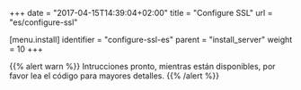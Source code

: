 +++
date = "2017-04-15T14:39:04+02:00"
title = "Configure SSL"
url = "es/configure-ssl"

[menu.install]
  identifier = "configure-ssl-es"
  parent = "install_server"
  weight = 10
+++

{{% alert warn %}}
Intrucciones pronto, mientras están disponibles, por favor lea el código para mayores detalles.
{{% /alert %}}
